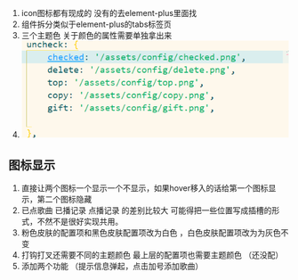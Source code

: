 1. icon图标都有现成的 没有的去element-plus里面找
2. 组件拆分类似于element-plus的tabs标签页
3. 三个主题色 关于颜色的属性需要单独拿出来
4. ![913503e84505dae1da4b8901182a9ea3.png](../../_resources/913503e84505dae1da4b8901182a9ea3.png)


## 图标显示
1. 直接让两个图标一个显示一个不显示，如果hover移入的话给第一个图标显示，第二个图标隐藏
2. 已点歌曲 已播记录 点播记录 的差别比较大 可能得把一些位置写成插槽的形式，不然不是很好实现共用。
3. 粉色皮肤的配置项和黑色皮肤配置项改为白色 ，白色皮肤配置项改为为灰色不变
4. 打钩打叉还需要不同的主题颜色 最上层的配置项也需要主题颜色 （还没配）
5. 添加两个功能 （提示信息弹起，点击加号添加歌曲）